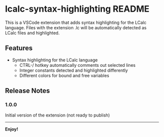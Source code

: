 # lcalc-syntax-highlighting README

This is a VSCode extension that adds syntax highlighting for the LCalc language. Files with the extension .lc will be automatically detected as LCalc files and highlighted.

## Features

* Syntax highlighting for the LCalc language
    * CTRL-/ hotkey automatically comments out selected lines
    * Integer constants detected and highlighted differently
    * Different colors for bound and free variables

## Release Notes

### 1.0.0

Initial version of the extension (not ready to publish)

-----------------------------------------------------------------------------------------------------------

**Enjoy!**
